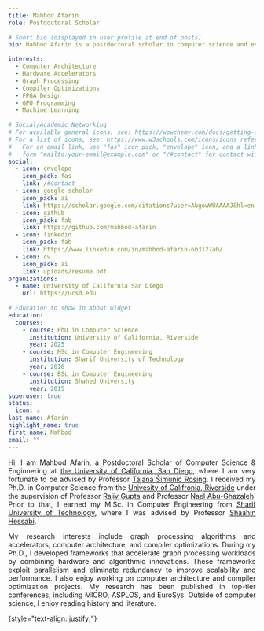 ```yaml
---
title: Mahbod Afarin
role: Postdoctoral Scholar
  
# Short bio (displayed in user profile at end of posts)
bio: Mahbod Afarin is a postdoctoral scholar in computer science and engineering at the University of California, San Diego, under the supervision of Professor Tajana Šimunić Rosing. His research interests include computer architecture, compiler optimization, and graph processing hardware and accelerators.

interests:
  - Computer Architecture
  - Hardware Accelerators
  - Graph Processing 
  - Compiler Optimizations
  - FPGA Design
  - GPU Programming
  - Machine Learning
  
# Social/Academic Networking
# For available general icons, see: https://wowchemy.com/docs/getting-started/page-builder/#icons
# For a list of icons, see: https://www.w3schools.com/icons/icons_reference.asp
#   For an email link, use "fas" icon pack, "envelope" icon, and a link in the
#   form "mailto:your-email@example.com" or "/#contact" for contact widget.
social:
  - icon: envelope
    icon_pack: fas
    link: /#contact
  - icon: google-scholar
    icon_pack: ai
    link: https://scholar.google.com/citations?user=AbgowWUAAAAJ&hl=en
  - icon: github
    icon_pack: fab
    link: https://github.com/mahbod-afarin
  - icon: linkedin
    icon_pack: fab
    link: https://www.linkedin.com/in/mahbod-afarin-6b3127a0/
  - icon: cv
    icon_pack: ai
    link: uploads/resume.pdf
organizations:
  - name: University of California San Diego
    url: https://ucsd.edu
    
# Education to show in About widget
education:
  courses:
    - course: PhD in Computer Science
      institution: University of California, Riverside
      year: 2025
    - course: MSc in Computer Engineering
      institution: Sharif University of Technology
      year: 2018
    - course: BSc in Computer Engineering
      institution: Shahed University
      year: 2015
superuser: true
status:
  icon: ☕️
last_name: Afarin
highlight_name: true
first_name: Mahbod
email: ""
---
```


<div style="text-align: justify;">

Hi, I am Mahbod Afarin, a Postdoctoral Scholar of Computer Science & Enginnering at [the University of California, San Diego](https://ucsd.edu), where I am very fortunate to be advised by Professor [Tajana Šimunić Rosing](https://cseweb.ucsd.edu/~trosing/).  I received my Ph.D. in Computer Science from the [Univesity of Califronia, Riverside](https://www1.cs.ucr.edu/) under the supervision of Professor [Rajiv Gupta](http://www.cs.ucr.edu/~gupta/) and Professor [Nael Abu-Ghazaleh](https://www.cs.ucr.edu/~nael/). Prior to that, I earned my M.Sc. in Computer Engineering from [Sharif University of Technology](https://en.sharif.edu/), where I was advised by Professor [Shaahin Hessabi](https://sharif.edu/~hessabi/). 

My research interests include graph processing algorithms and accelerators, computer architecture, and compiler optimizations. During my Ph.D., I developed frameworks that accelerate graph processing workloads by combining hardware and algorithmic innovations. These frameworks exploit parallelism and eliminate redundancy to improve scalability and performance. I also enjoy working on computer architecture and compiler optimization projects. My research has been published in top-tier conferences, including MICRO, ASPLOS, and EuroSys. Outside of computer science, I enjoy reading history and literature.

<!-- During my PhD, I am working on the [GRASP](http://grasp.cs.ucr.edu/) project in the Computer Architecture and Programming Systems (GRASP) Lab.
 -->

 <!-- {{< icon name="graduation-cap" pack="fas" >}} {{< staticref "phd_thesis/" "newtab" >}} PhD Thesis {{< /staticref >}}|
 {{< icon name="book-reader" pack="fas" >}} {{< staticref "uploads/research_statement.pdf" "newtab" >}} Research Statement {{< /staticref >}} |
{{< icon name="adversal" pack="fab" >}} {{< staticref "https://instant.1point3acres.com/thread/890304" "newtab" >}} 招生 {{< /staticref >}} | -->

{style="text-align: justify;"}
